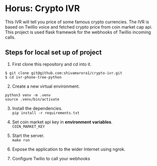 # Horus: Crypto IVR
This IVR will tell you price of some famous crypto currencies. The IVR is based on Twillio voice and fetched crypto price from coin market cap api.
This project is used flask framewok for the webhooks of Twillio incoming calls.

## Steps for local set up of project

1. First clone this repository and cd into it.

``$ git clone git@github.com:shivamarora1/crypto-ivr.git`` <br>
``$ cd ivr-phone-tree-python``

2. Create a new virtual environment.

```python3 venv -m .venv```<br>
```source .venv/bin/activate```

3. Install the dependencies.<br>
```pip install -r requirements.txt```

4. Set coin market api key in **environment variables**.<br>
```COIN_MARKET_KEY```

5. Start the server.<br>
 ```make run```

6. Expose the application to the wider Internet using ngrok.

7. Configure Twilio to call your webhooks
